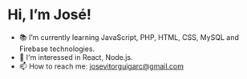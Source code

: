 # Hi, I’m José!
- 📚 I’m currently learning JavaScript, PHP, HTML, CSS, MySQL and Firebase technologies.
- 👀 I'm interessed in React, Node.js.
- 📫 How to reach me: josevitorguigarc@gmail.com
